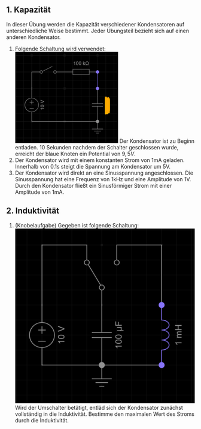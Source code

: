
## 1. Kapazität
In dieser Übung werden die Kapazität verschiedener Kondensatoren auf unterschiedliche Weise bestimmt. Jeder Übungsteil bezieht sich auf einen anderen Kondensator.
1. Folgende Schaltung wird verwendet:\
![](../assets/images/2025-07-10-17-36-09.png)
Der Kondensator ist zu Beginn entladen. 10 Sekunden nachdem der Schalter geschlossen wurde, erreicht der blaue Knoten ein Potential von $9,5V$.
2. Der Kondensator wird mit einem konstanten Strom von 1mA geladen. Innerhalb von 0.1s steigt die Spannung am Kondensator um 5V.
3. Der Kondensator wird direkt an eine Sinusspannung angeschlossen. Die Sinusspannung hat eine Frequenz von 1kHz und eine Amplitude von 1V.
Durch den Kondensator fließt ein Sinusförmiger Strom mit einer Amplitude von 1mA.

## 2. Induktivität
1. (Knobelaufgabe) Gegeben ist folgende Schaltung:\
![](../assets/images/2025-07-10-17-48-42.png)
Wird der Umschalter betätigt, entläd sich der Kondensator zunächst vollständig in die Induktivität.
Bestimme den maximalen Wert des Stroms durch die Induktivität.
